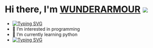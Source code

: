 # Hi there, I'm [WUNDERARMOUR]() ![](https://github.com/blackcater/blackcater/raw/main/images/Hi.gif) 
- [![Typing SVG](https://readme-typing-svg.herokuapp.com?color=%2336BCF7&lines=Computer+science+student)](https://git.io/typing-svg)
- 👀 I’m interested in programming 
- 🌱 I’m currently learning python
- [![Typing SVG](https://readme-typing-svg.herokuapp.com?color=%2336BCF7&lines=Computer+science+student)](https://git.io/typing-svg)
<!---
WUNDERARMOUR/WUNDERARMOUR is a ✨ special ✨ repository because its `README.md` (this file) appears on your GitHub profile.
You can click the Preview link to take a look at your changes.
--->
